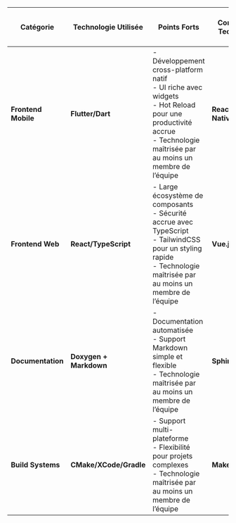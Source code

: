 | **Catégorie**         | **Technologie Utilisée**  | **Points Forts**                                                                                       | **Comparaison : Technologie 1**     | **Points Forts de la Technologie 1**                                | **Comparaison : Technologie 2** | **Points Forts de la Technologie 2**                        |
|------------------------|---------------------------|--------------------------------------------------------------------------------------------------------|-------------------------------------|---------------------------------------------------------------------|-------------------------------|------------------------------------------------------------|
| **Frontend Mobile**    | **Flutter/Dart**         | - Développement cross-platform natif  <br> - UI riche avec widgets  <br> - Hot Reload pour une productivité accrue  <br> - Technologie maîtrisée par au moins un membre de l’équipe | **React Native/JavaScript**         | - Large communauté  <br> - Utilise JavaScript connu  <br> - Modules natifs tiers disponibles      | **Xamarin/C#**              | - Intégré à l'écosystème Microsoft  <br> - Utilise C#  <br> - Support étendu pour les entreprises |
| **Frontend Web**       | **React/TypeScript**     | - Large écosystème de composants  <br> - Sécurité accrue avec TypeScript  <br> - TailwindCSS pour un styling rapide  <br> - Technologie maîtrisée par au moins un membre de l’équipe | **Vue.js/JavaScript**              | - Courbe d'apprentissage douce  <br> - Réactivité native via Vue  <br> - Composants intuitifs     | **Angular/TypeScript**      | - Framework complet  <br> - Typage statique  <br> - Support d'outils intégrés comme RxJS          |
| **Documentation**      | **Doxygen + Markdown**   | - Documentation automatisée  <br> - Support Markdown simple et flexible  <br> - Technologie maîtrisée par au moins un membre de l’équipe | **Sphinx/ReST**                    | - Génération automatique avec ReST  <br> - Fonctionnalités avancées pour Python et d'autres langages | **Javadoc**                | - Adapté pour Java  <br> - Génération automatique intégrée aux outils Java                        |
| **Build Systems**      | **CMake/XCode/Gradle**   | - Support multi-plateforme  <br> - Flexibilité pour projets complexes  <br> - Technologie maîtrisée par au moins un membre de l’équipe | **Makefile**                        | - Minimaliste et rapide  <br> - Bien adapté pour les projets Linux                                | **Meson/Ninja**             | - Syntaxe moderne et claire  <br> - Optimisé pour la vitesse                                   |
